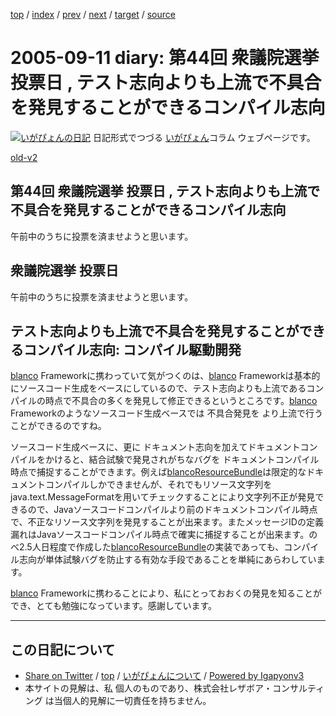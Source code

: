 [top](../index.html) 
 / [index](index.html) 
 / [prev](ig050909.html) 
 / [next](ig050913.html) 
 / [target](https://www.igapyon.jp/igapyon/diary/2005/ig050911.html) 
 / [source](https://github.com/igapyon/diary/blob/master/2005/ig050911.src.md) 

2005-09-11 diary: 第44回 衆議院選挙 投票日 , テスト志向よりも上流で不具合を発見することができるコンパイル志向
=====================================================================================================
[![いがぴょんの日記](https://www.igapyon.jp/igapyon/diary/images/iga200306s.jpg "いがぴょん")](https://www.igapyon.jp/igapyon/diary/memo/memoigapyon.html) 日記形式でつづる [いがぴょん](https://www.igapyon.jp/igapyon/diary/memo/memoigapyon.html)コラム ウェブページです。

[old-v2](ig050911-orig.html)

## 第44回 衆議院選挙 投票日 , テスト志向よりも上流で不具合を発見することができるコンパイル志向

午前中のうちに投票を済ませようと思います。


## 衆議院選挙 投票日

午前中のうちに投票を済ませようと思います。

## テスト志向よりも上流で不具合を発見することができるコンパイル志向: コンパイル駆動開発

[blanco](https://www.igapyon.jp/blanco/blanco.ja.html) Frameworkに携わっていて気がつくのは、[blanco](https://www.igapyon.jp/blanco/blanco.ja.html) Frameworkは基本的にソースコード生成をベースにしているので、テスト志向よりも上流であるコンパイルの時点で不具合の多くを発見して修正できるというところです。[blanco](https://www.igapyon.jp/blanco/blanco.ja.html)
Frameworkのようなソースコード生成ベースでは 不具合発見を より上流で行うことができるのですね。

ソースコード生成ベースに、更に ドキュメント志向を加えてドキュメントコンパイルをかけると、結合試験で発見されがちなバグを ドキュメントコンパイル時点で捕捉することができます。例えば[blancoResourceBundle](https://www.igapyon.jp/blanco/blancoresourcebundle.html)は限定的なドキュメントコンパイルしかできませんが、それでもリソース文字列を
java.text.MessageFormatを用いてチェックすることにより文字列不正が発見できるので、Javaソースコードコンパイルより前のドキュメントコンパイル時点で、不正なリソース文字列を発見することが出来ます。またメッセージIDの定義漏れはJavaソースコードコンパイル時点で確実に捕捉することが出来ます。のべ2.5人日程度で作成した[blancoResourceBundle](https://www.igapyon.jp/blanco/blancoresourcebundle.html)の実装であっても、コンパイル志向が単体試験バグを防止する有効な手段であることを単純にあらわしています。

[blanco](https://www.igapyon.jp/blanco/blanco.ja.html) Frameworkに携わることにより、私にとっておおくの発見を知ることができ、とても勉強になっています。感謝しています。


----------------------------------------------------------------------------------------------------

## この日記について

* [Share on Twitter](https://twitter.com/intent/tweet?hashtags=igapyon%2Cdiary%2C%E3%81%84%E3%81%8C%E3%81%B4%E3%82%87%E3%82%93&text=%E7%AC%AC44%E5%9B%9E+%E8%A1%86%E8%AD%B0%E9%99%A2%E9%81%B8%E6%8C%99+%E6%8A%95%E7%A5%A8%E6%97%A5+%2C+%E3%83%86%E3%82%B9%E3%83%88%E5%BF%97%E5%90%91%E3%82%88%E3%82%8A%E3%82%82%E4%B8%8A%E6%B5%81%E3%81%A7%E4%B8%8D%E5%85%B7%E5%90%88%E3%82%92%E7%99%BA%E8%A6%8B%E3%81%99%E3%82%8B%E3%81%93%E3%81%A8%E3%81%8C%E3%81%A7%E3%81%8D%E3%82%8B%E3%82%B3%E3%83%B3%E3%83%91%E3%82%A4%E3%83%AB%E5%BF%97%E5%90%91&url=https%3A%2F%2Fwww.igapyon.jp%2Figapyon%2Fdiary%2F2005%2Fig050911.html) / [top](../index.html) / [いがぴょんについて](https://www.igapyon.jp/igapyon/diary/memo/memoigapyon.html) / [Powered by Igapyonv3](https://github.com/igapyon/igapyonv3)
* 本サイトの見解は、私 個人のものであり、株式会社レザボア・コンサルティング は当個人的見解に一切責任を持ちません。 
